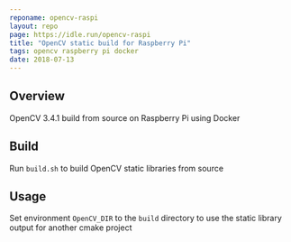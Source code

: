 ```yaml
---
reponame: opencv-raspi
layout: repo
page: https://idle.run/opencv-raspi
title: "OpenCV static build for Raspberry Pi"
tags: opencv raspberry pi docker
date: 2018-07-13
---
```


## Overview

OpenCV 3.4.1 build from source on Raspberry Pi using Docker

## Build

Run `build.sh` to build OpenCV static libraries from source

## Usage

Set environment `OpenCV_DIR` to the `build` directory to use the static library output for another cmake project

